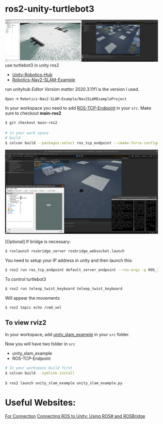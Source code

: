 # ros2-unity-turtlebot3
<img src="image/a2.png">
use turtlebot3 in unity ros2

- [Unity-Robotics-Hub](https://github.com/Unity-Technologies/Unity-Robotics-Hub/tree/main)
- [Robotics-Nav2-SLAM-Example](https://github.com/Unity-Technologies/Robotics-Nav2-SLAM-Example)

run unityhub
*Editor Version matter* 2020.3.11f1 is the version I used.

`Open` -> `Robotics-Nav2-SLAM-Example/Nav2SLAMExampleProject`


In your workspace you need to add [ROS-TCP-Endpoint](https://github.com/Unity-Technologies/ROS-TCP-Endpoint) in your `src`. 
Make sure to checkout **main-ros2**
```bash
$ git checkout main-ros2

# in your work space
# build
$ colcon build --packages-select ros_tcp_endpoint --cmake-force-configure --cmake-clean-cache
```
<img src="image/a1.png">

[Optional] If bridge is necessary:
```bash
$ roslaunch rosbridge_server rosbridge_websocket.launch 
```

You need to setup your IP address in unity and then launch this:
```bash
$ ros2 run ros_tcp_endpoint default_server_endpoint --ros-args -p ROS_IP:=127.0.0.1 -p ROS_TCP_PORT:=10000
```

To control turtlebot3
```bash
$ ros2 run teleop_twist_keyboard teleop_twist_keyboard
```


Will appear the movements
```bash
$ ros2 topic echo /cmd_vel
```


## To view rviz2
In your workspace, add [unity_slam_example](https://github.com/Unity-Technologies/Robotics-Nav2-SLAM-Example/tree/main/ros2_docker/colcon_ws/src/unity_slam_example) in your `src` folder.

Now you will have two folder in `src`
- unity_slam_example
- ROS-TCP-Endpoint

```bash
# In your workspace build first
$ colcon build --symlink-install

$ ros2 launch unity_slam_example unity_slam_example.py
```


# Useful Websites:
[For Connection](https://www.youtube.com/watch?v=pdMxLxolQuo&ab_channel=hrithikverma)
[Connecting ROS to Unity: Using ROS# and ROSBridge](https://www.youtube.com/watch?v=OZiAJuWh6w8&ab_channel=TheRealFran)
